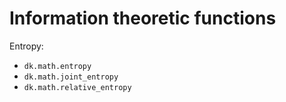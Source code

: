 
# Information theoretic functions

Entropy:

- `dk.math.entropy`
- `dk.math.joint_entropy`
- `dk.math.relative_entropy`

